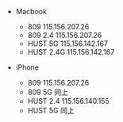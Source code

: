 * Macbook
  * 809 115.156.207.26
  * 809 2.4 115.156.207.26
  * HUST 5G 115.156.142.167
  * HUST 2.4G 115.156.142.167

* iPhone
  * 809 115.156.207.26
  * 809 5G 同上
  * HUST 2.4 115.156.140.155
  * HUST 5G 同上